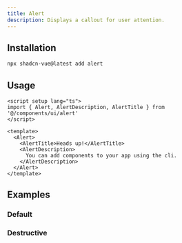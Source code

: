```yaml
---
title: Alert
description: Displays a callout for user attention.
---
```


<ComponentPreview name="AlertDemo"  />

## Installation

```bash
npx shadcn-vue@latest add alert
```

## Usage

```vue
<script setup lang="ts">
import { Alert, AlertDescription, AlertTitle } from '@/components/ui/alert'
</script>

<template>
  <Alert>
    <AlertTitle>Heads up!</AlertTitle>
    <AlertDescription>
      You can add components to your app using the cli.
    </AlertDescription>
  </Alert>
</template>
```

## Examples

### Default

<ComponentPreview name="AlertDemo"  />

### Destructive

<ComponentPreview name="AlertDestructiveDemo"  />
